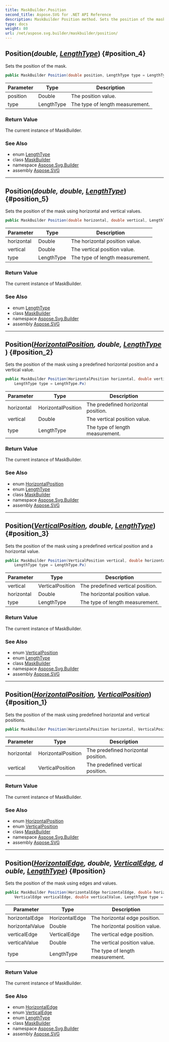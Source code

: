 ```yaml
---
title: MaskBuilder.Position
second_title: Aspose.SVG for .NET API Reference
description: MaskBuilder Position method. Sets the position of the mask
type: docs
weight: 80
url: /net/aspose.svg.builder/maskbuilder/position/
---
```

## Position(*double, [LengthType](../../lengthtype/)*) {#position_4}

Sets the position of the mask.

```csharp
public MaskBuilder Position(double position, LengthType type = LengthType.Px)
```

| Parameter | Type | Description |
| --- | --- | --- |
| position | Double | The position value. |
| type | LengthType | The type of length measurement. |

### Return Value

The current instance of MaskBuilder.

### See Also

* enum [LengthType](../../lengthtype/)
* class [MaskBuilder](../)
* namespace [Aspose.Svg.Builder](../../../aspose.svg.builder/)
* assembly [Aspose.SVG](../../../)

---

## Position(*double, double, [LengthType](../../lengthtype/)*) {#position_5}

Sets the position of the mask using horizontal and vertical values.

```csharp
public MaskBuilder Position(double horizontal, double vertical, LengthType type = LengthType.Px)
```

| Parameter | Type | Description |
| --- | --- | --- |
| horizontal | Double | The horizontal position value. |
| vertical | Double | The vertical position value. |
| type | LengthType | The type of length measurement. |

### Return Value

The current instance of MaskBuilder.

### See Also

* enum [LengthType](../../lengthtype/)
* class [MaskBuilder](../)
* namespace [Aspose.Svg.Builder](../../../aspose.svg.builder/)
* assembly [Aspose.SVG](../../../)

---

## Position(*[HorizontalPosition](../../horizontalposition/), double, [LengthType](../../lengthtype/)*) {#position_2}

Sets the position of the mask using a predefined horizontal position and a vertical value.

```csharp
public MaskBuilder Position(HorizontalPosition horizontal, double vertical, 
    LengthType type = LengthType.Px)
```

| Parameter | Type | Description |
| --- | --- | --- |
| horizontal | HorizontalPosition | The predefined horizontal position. |
| vertical | Double | The vertical position value. |
| type | LengthType | The type of length measurement. |

### Return Value

The current instance of MaskBuilder.

### See Also

* enum [HorizontalPosition](../../horizontalposition/)
* enum [LengthType](../../lengthtype/)
* class [MaskBuilder](../)
* namespace [Aspose.Svg.Builder](../../../aspose.svg.builder/)
* assembly [Aspose.SVG](../../../)

---

## Position(*[VerticalPosition](../../verticalposition/), double, [LengthType](../../lengthtype/)*) {#position_3}

Sets the position of the mask using a predefined vertical position and a horizontal value.

```csharp
public MaskBuilder Position(VerticalPosition vertical, double horizontal, 
    LengthType type = LengthType.Px)
```

| Parameter | Type | Description |
| --- | --- | --- |
| vertical | VerticalPosition | The predefined vertical position. |
| horizontal | Double | The horizontal position value. |
| type | LengthType | The type of length measurement. |

### Return Value

The current instance of MaskBuilder.

### See Also

* enum [VerticalPosition](../../verticalposition/)
* enum [LengthType](../../lengthtype/)
* class [MaskBuilder](../)
* namespace [Aspose.Svg.Builder](../../../aspose.svg.builder/)
* assembly [Aspose.SVG](../../../)

---

## Position(*[HorizontalPosition](../../horizontalposition/), [VerticalPosition](../../verticalposition/)*) {#position_1}

Sets the position of the mask using predefined horizontal and vertical positions.

```csharp
public MaskBuilder Position(HorizontalPosition horizontal, VerticalPosition vertical)
```

| Parameter | Type | Description |
| --- | --- | --- |
| horizontal | HorizontalPosition | The predefined horizontal position. |
| vertical | VerticalPosition | The predefined vertical position. |

### Return Value

The current instance of MaskBuilder.

### See Also

* enum [HorizontalPosition](../../horizontalposition/)
* enum [VerticalPosition](../../verticalposition/)
* class [MaskBuilder](../)
* namespace [Aspose.Svg.Builder](../../../aspose.svg.builder/)
* assembly [Aspose.SVG](../../../)

---

## Position(*[HorizontalEdge](../../horizontaledge/), double, [VerticalEdge](../../verticaledge/), double, [LengthType](../../lengthtype/)*) {#position}

Sets the position of the mask using edges and values.

```csharp
public MaskBuilder Position(HorizontalEdge horizontalEdge, double horizontalValue, 
    VerticalEdge verticalEdge, double verticalValue, LengthType type = LengthType.Px)
```

| Parameter | Type | Description |
| --- | --- | --- |
| horizontalEdge | HorizontalEdge | The horizontal edge position. |
| horizontalValue | Double | The horizontal position value. |
| verticalEdge | VerticalEdge | The vertical edge position. |
| verticalValue | Double | The vertical position value. |
| type | LengthType | The type of length measurement. |

### Return Value

The current instance of MaskBuilder.

### See Also

* enum [HorizontalEdge](../../horizontaledge/)
* enum [VerticalEdge](../../verticaledge/)
* enum [LengthType](../../lengthtype/)
* class [MaskBuilder](../)
* namespace [Aspose.Svg.Builder](../../../aspose.svg.builder/)
* assembly [Aspose.SVG](../../../)
